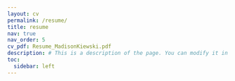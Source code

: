 ```yaml
---
layout: cv
permalink: /resume/
title: resume
nav: true
nav_order: 5
cv_pdf: Resume_MadisonKiewski.pdf
description: # This is a description of the page. You can modify it in '_pages/cv.md'. You can also change or remove the top pdf download button.
toc:
  sidebar: left
---
```

